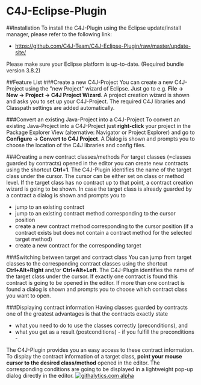 C4J-Eclipse-Plugin
==================
##Installation
To install the C4J-Plugin using the Eclipse update/install manager, please refer to the following link:
* https://github.com/C4J-Team/C4J-Eclipse-Plugin/raw/master/update-site/

Please make sure your Eclipse platform is up-to-date. (Required bundle version 3.8.2)

##Feature List
###Create a new C4J-Project
You can create a new C4J-Project using the "new Project" wizard of Eclipse. Just go to e.g. **File -> New -> Project -> C4J Project Wizard**. 
A project creation wizard is shown and asks you to set up your C4J-Project. The required C4J libraries and Classpath settings are added automatically.

###Convert an existing Java-Project into a C4J-Project
To convert an existing Java-Project into a C4J-Project just **right-click** your project in the Package Explorer View (alternative: Navigator or Project Explorer) and go to **Configure -> Convert to C4J Project**. A Dialog is shown and prompts you to choose the location of the C4J libraries and config files.

###Creating a new contract classes/methods
For target classes (=classes guarded by contracts) opened in the editor you can create new contracts using the shortcut **Ctrl+1**. The C4J-Plugin identifies the name of the target class under the cursor. The cursor can be either set on class or method level. If the target class has no contract up to that point, a contract creation wizard is going to be shown. In case the target class is already guarded by a contract a dialog is shown and prompts you to 
* jump to an existing contract
* jump to an existing contract method corresponding to the cursor position 
* create a new contract method corresponding to the cursor position (if a contract exists but does not contain a contract method for the selected target method)
* create a new contract for the corresponding target

###Switching between target and contract class
You can jump from target classes to the corresponding contract classes using the shortcut **Ctrl+Alt+Right** and/or **Ctrl+Alt+Left**. The C4J-Plugin identifies the name of the target class under the cursor. If exactly one contract is found this contract is going to be opened in the editor. If more than one contract is found a dialog is shown and prompts you to choose which contract class you want to open.

###Displaying contract information 
Having classes guarded by contracts one of the greatest advantages is that the contracts exactly state 
* what you need to do to use the classes correctly (preconditions), and
* what you get as a result (postconditions) - if you fulfill the preconditions -

The C4J-Plugin provides you an easy access to these contract information. To display the contract information of a target class, **point your mouse cursor to the desired class/method** opened in the editor. The corresponding conditions are going to be displayed in a lightweight pop-up dialog directly in the editor.
[![githalytics.com alpha](https://cruel-carlota.pagodabox.com/3083d7ebe6c6e8b78a9abf7ad7a889ae "githalytics.com")](http://githalytics.com/C4J-Team/C4J-Eclipse-Plugin)
